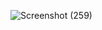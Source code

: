 ![Screenshot (259)](https://github.com/user-attachments/assets/15aaec2f-bb84-4479-b602-45f374b14dd4)
